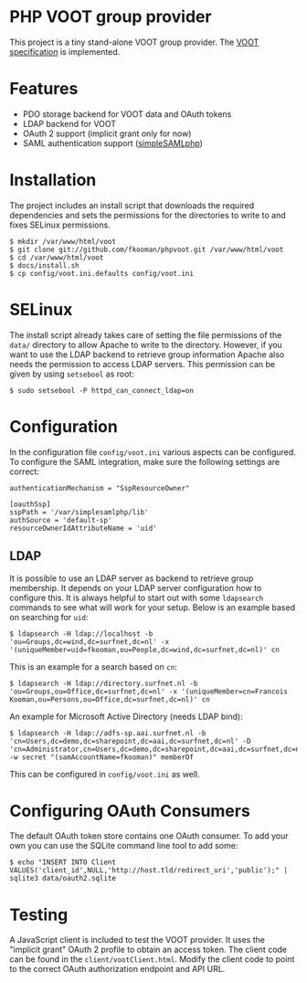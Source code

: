 # PHP VOOT group provider

This project is a tiny stand-alone VOOT group provider. The 
[VOOT specification](http://www.openvoot.org/) is implemented.

# Features
* PDO storage backend for VOOT data and OAuth tokens
* LDAP backend for VOOT
* OAuth 2 support (implicit grant only for now)
* SAML authentication support ([simpleSAMLphp](http://www.simplesamlphp.org)) 

# Installation
The project includes an install script that downloads the required dependencies
and sets the permissions for the directories to write to and fixes SELinux 
permissions.

    $ mkdir /var/www/html/voot
    $ git clone git://github.com/fkooman/phpvoot.git /var/www/html/voot
    $ cd /var/www/html/voot
    $ docs/install.sh
    $ cp config/voot.ini.defaults config/voot.ini

# SELinux
The install script already takes care of setting the file permissions of the
`data/` directory to allow Apache to write to the directory. However, if you
want to use the LDAP backend to retrieve group information Apache also needs
the permission to access LDAP servers. This permission can be given by using
`setsebool` as root:

    $ sudo setsebool -P httpd_can_connect_ldap=on

# Configuration
In the configuration file `config/voot.ini` various aspects can be configured. 
To configure the SAML integration, make sure the following settings are 
correct:

    authenticationMechanism = "SspResourceOwner"

    [oauthSsp]
    sspPath = '/var/simplesamlphp/lib'
    authSource = 'default-sp'
    resourceOwnerIdAttributeName = 'uid'

## LDAP 
It is possible to use an LDAP server as backend to retrieve group membership.
It depends on your LDAP server configuration how to configure this. It is 
always helpful to start out with some `ldapsearch` commands to see what will 
work for your setup. Below is an example based on searching for `uid`:

    $ ldapsearch -H ldap://localhost -b 'ou=Groups,dc=wind,dc=surfnet,dc=nl' -x '(uniqueMember=uid=fkooman,ou=People,dc=wind,dc=surfnet,dc=nl)' cn

This is an example for a search based on `cn`:

    $ ldapsearch -H ldap://directory.surfnet.nl -b 'ou=Groups,ou=Office,dc=surfnet,dc=nl' -x '(uniqueMember=cn=Francois Kooman,ou=Persons,ou=Office,dc=surfnet,dc=nl)' cn

An example for Microsoft Active Directory (needs LDAP bind):

    $ ldapsearch -H ldap://adfs-sp.aai.surfnet.nl -b 'cn=Users,dc=demo,dc=sharepoint,dc=aai,dc=surfnet,dc=nl' -D 'cn=Administrator,cn=Users,dc=demo,dc=sharepoint,dc=aai,dc=surfnet,dc=nl' -w secret "(samAccountName=fkooman)" memberOf

This can be configured in `config/voot.ini` as well.

# Configuring OAuth Consumers

The default OAuth token store contains one OAuth consumer. To add your own you
can use the SQLite command line tool to add some:

    $ echo "INSERT INTO Client VALUES('client_id',NULL,'http://host.tld/redirect_uri','public');" | sqlite3 data/oauth2.sqlite

# Testing

A JavaScript client is included to test the VOOT provider. It uses the 
"implicit grant" OAuth 2 profile to obtain an access token. The client code can 
be found in the `client/vootClient.html`. Modify the client code to point to the
correct OAuth authorization endpoint and API URL.


